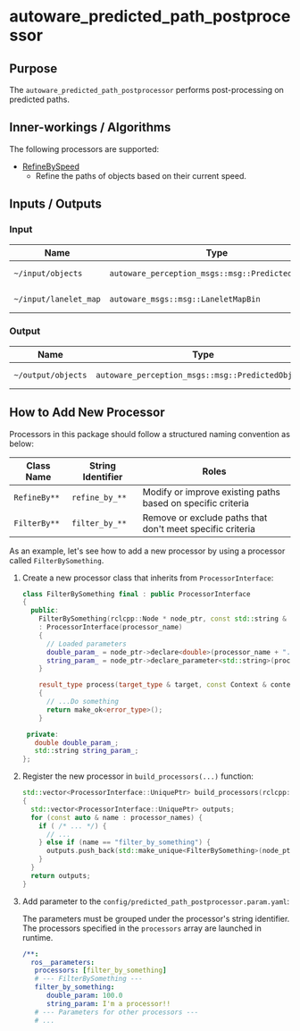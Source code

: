 # autoware_predicted_path_postprocessor

## Purpose

The `autoware_predicted_path_postprocessor` performs post-processing on predicted paths.

## Inner-workings / Algorithms

The following processors are supported:

- [RefineBySpeed](./docs/refine_by_speed.md)
  - Refine the paths of objects based on their current speed.

## Inputs / Outputs

### Input

| Name                  | Type                                              | Description       |
| --------------------- | ------------------------------------------------- | ----------------- |
| `~/input/objects`     | `autoware_perception_msgs::msg::PredictedObjects` | Predicted objects |
| `~/input/lanelet_map` | `autoware_msgs::msg::LaneletMapBin`               | Lanelet map       |

### Output

| Name               | Type                                              | Description       |
| ------------------ | ------------------------------------------------- | ----------------- |
| `~/output/objects` | `autoware_perception_msgs::msg::PredictedObjects` | Processed objects |

## How to Add New Processor

Processors in this package should follow a structured naming convention as below:

| Class Name   | String Identifier | Roles                                                       |
| ------------ | ----------------- | ----------------------------------------------------------- |
| `RefineBy**` | `refine_by_**`    | Modify or improve existing paths based on specific criteria |
| `FilterBy**` | `filter_by_**`    | Remove or exclude paths that don't meet specific criteria   |

As an example, let's see how to add a new processor by using a processor called `FilterBySomething`.

1. Create a new processor class that inherits from `ProcessorInterface`:

   ```c++:processor/filter_by_something.hpp
   class FilterBySomething final : public ProcessorInterface
   {
     public:
       FilterBySomething(rclcpp::Node * node_ptr, const std::string & processor_name)
       : ProcessorInterface(processor_name)
       {
         // Loaded parameters
         double_param_ = node_ptr->declare<double>(processor_name + ".double_param");
         string_param_ = node_ptr->declare_parameter<std::string>(processor_name + ".string_param");
       }

       result_type process(target_type & target, const Context & context) override
       {
         // ...Do something
         return make_ok<error_type>();
       }

    private:
      double double_param_;
      std::string string_param_;
   };
   ```

2. Register the new processor in `build_processors(...)` function:

   ```c++:processor/builder.hpp
   std::vector<ProcessorInterface::UniquePtr> build_processors(rclcpp::Node * node_ptr, const std::string & processor_name)
   {
     std::vector<ProcessorInterface::UniquePtr> outputs;
     for (const auto & name : processor_names) {
       if ( /* ... */) {
         // ...
       } else if (name == "filter_by_something") {
         outputs.push_back(std::make_unique<FilterBySomething>(node_ptr, name));
       }
     }
     return outputs;
   }
   ```

3. Add parameter to the `config/predicted_path_postprocessor.param.yaml`:

   The parameters must be grouped under the processor's string identifier.
   The processors specified in the `processors` array are launched in runtime.

   ```yaml:config/predicted_path_postprocessor.param.yaml
   /**:
     ros__parameters:
      processors: [filter_by_something]
      # --- FilterBySomething ---
      filter_by_something:
         double_param: 100.0
         string_param: I'm a processor!!
      # --- Parameters for other processors ---
      # ...
   ```
